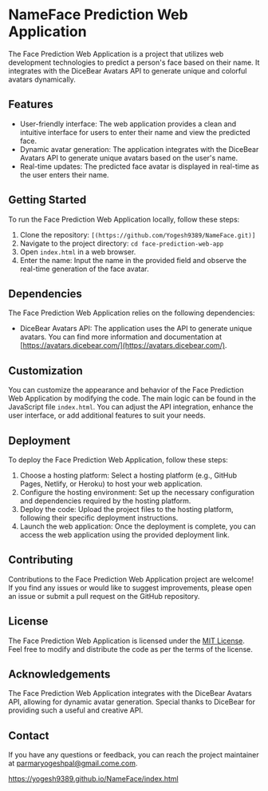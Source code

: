 # NameFace Prediction Web Application

The Face Prediction Web Application is a project that utilizes web development technologies to predict a person's face based on their name. It integrates with the DiceBear Avatars API to generate unique and colorful avatars dynamically.

## Features

- User-friendly interface: The web application provides a clean and intuitive interface for users to enter their name and view the predicted face.
- Dynamic avatar generation: The application integrates with the DiceBear Avatars API to generate unique avatars based on the user's name.
- Real-time updates: The predicted face avatar is displayed in real-time as the user enters their name.

## Getting Started

To run the Face Prediction Web Application locally, follow these steps:

1. Clone the repository: `[(https://github.com/Yogesh9389/NameFace.git)]`
2. Navigate to the project directory: `cd face-prediction-web-app`
3. Open `index.html` in a web browser.
4. Enter the name: Input the name in the provided field and observe the real-time generation of the face avatar.

## Dependencies

The Face Prediction Web Application relies on the following dependencies:

- DiceBear Avatars API: The application uses the API to generate unique avatars. You can find more information and documentation at [https://avatars.dicebear.com/](https://avatars.dicebear.com/).

## Customization

You can customize the appearance and behavior of the Face Prediction Web Application by modifying the code. The main logic can be found in the JavaScript file `index.html`. You can adjust the API integration, enhance the user interface, or add additional features to suit your needs.

## Deployment

To deploy the Face Prediction Web Application, follow these steps:

1. Choose a hosting platform: Select a hosting platform (e.g., GitHub Pages, Netlify, or Heroku) to host your web application.
2. Configure the hosting environment: Set up the necessary configuration and dependencies required by the hosting platform.
3. Deploy the code: Upload the project files to the hosting platform, following their specific deployment instructions.
4. Launch the web application: Once the deployment is complete, you can access the web application using the provided deployment link.

## Contributing

Contributions to the Face Prediction Web Application project are welcome! If you find any issues or would like to suggest improvements, please open an issue or submit a pull request on the GitHub repository.

## License

The Face Prediction Web Application is licensed under the [MIT License](LICENSE). Feel free to modify and distribute the code as per the terms of the license.

## Acknowledgements

The Face Prediction Web Application integrates with the DiceBear Avatars API, allowing for dynamic avatar generation. Special thanks to DiceBear for providing such a useful and creative API.

## Contact

If you have any questions or feedback, you can reach the project maintainer at [parmaryogeshpal@gmail.come.com](mailto:your-email@example.com).


 https://yogesh9389.github.io/NameFace/index.html

